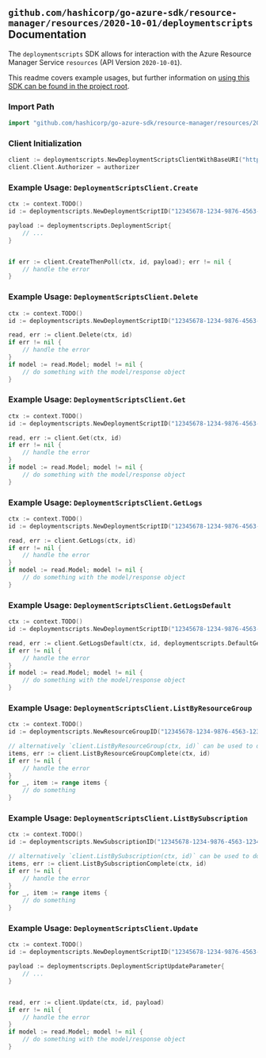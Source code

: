 
## `github.com/hashicorp/go-azure-sdk/resource-manager/resources/2020-10-01/deploymentscripts` Documentation

The `deploymentscripts` SDK allows for interaction with the Azure Resource Manager Service `resources` (API Version `2020-10-01`).

This readme covers example usages, but further information on [using this SDK can be found in the project root](https://github.com/hashicorp/go-azure-sdk/tree/main/docs).

### Import Path

```go
import "github.com/hashicorp/go-azure-sdk/resource-manager/resources/2020-10-01/deploymentscripts"
```


### Client Initialization

```go
client := deploymentscripts.NewDeploymentScriptsClientWithBaseURI("https://management.azure.com")
client.Client.Authorizer = authorizer
```


### Example Usage: `DeploymentScriptsClient.Create`

```go
ctx := context.TODO()
id := deploymentscripts.NewDeploymentScriptID("12345678-1234-9876-4563-123456789012", "example-resource-group", "deploymentScriptValue")

payload := deploymentscripts.DeploymentScript{
	// ...
}


if err := client.CreateThenPoll(ctx, id, payload); err != nil {
	// handle the error
}
```


### Example Usage: `DeploymentScriptsClient.Delete`

```go
ctx := context.TODO()
id := deploymentscripts.NewDeploymentScriptID("12345678-1234-9876-4563-123456789012", "example-resource-group", "deploymentScriptValue")

read, err := client.Delete(ctx, id)
if err != nil {
	// handle the error
}
if model := read.Model; model != nil {
	// do something with the model/response object
}
```


### Example Usage: `DeploymentScriptsClient.Get`

```go
ctx := context.TODO()
id := deploymentscripts.NewDeploymentScriptID("12345678-1234-9876-4563-123456789012", "example-resource-group", "deploymentScriptValue")

read, err := client.Get(ctx, id)
if err != nil {
	// handle the error
}
if model := read.Model; model != nil {
	// do something with the model/response object
}
```


### Example Usage: `DeploymentScriptsClient.GetLogs`

```go
ctx := context.TODO()
id := deploymentscripts.NewDeploymentScriptID("12345678-1234-9876-4563-123456789012", "example-resource-group", "deploymentScriptValue")

read, err := client.GetLogs(ctx, id)
if err != nil {
	// handle the error
}
if model := read.Model; model != nil {
	// do something with the model/response object
}
```


### Example Usage: `DeploymentScriptsClient.GetLogsDefault`

```go
ctx := context.TODO()
id := deploymentscripts.NewDeploymentScriptID("12345678-1234-9876-4563-123456789012", "example-resource-group", "deploymentScriptValue")

read, err := client.GetLogsDefault(ctx, id, deploymentscripts.DefaultGetLogsDefaultOperationOptions())
if err != nil {
	// handle the error
}
if model := read.Model; model != nil {
	// do something with the model/response object
}
```


### Example Usage: `DeploymentScriptsClient.ListByResourceGroup`

```go
ctx := context.TODO()
id := deploymentscripts.NewResourceGroupID("12345678-1234-9876-4563-123456789012", "example-resource-group")

// alternatively `client.ListByResourceGroup(ctx, id)` can be used to do batched pagination
items, err := client.ListByResourceGroupComplete(ctx, id)
if err != nil {
	// handle the error
}
for _, item := range items {
	// do something
}
```


### Example Usage: `DeploymentScriptsClient.ListBySubscription`

```go
ctx := context.TODO()
id := deploymentscripts.NewSubscriptionID("12345678-1234-9876-4563-123456789012")

// alternatively `client.ListBySubscription(ctx, id)` can be used to do batched pagination
items, err := client.ListBySubscriptionComplete(ctx, id)
if err != nil {
	// handle the error
}
for _, item := range items {
	// do something
}
```


### Example Usage: `DeploymentScriptsClient.Update`

```go
ctx := context.TODO()
id := deploymentscripts.NewDeploymentScriptID("12345678-1234-9876-4563-123456789012", "example-resource-group", "deploymentScriptValue")

payload := deploymentscripts.DeploymentScriptUpdateParameter{
	// ...
}


read, err := client.Update(ctx, id, payload)
if err != nil {
	// handle the error
}
if model := read.Model; model != nil {
	// do something with the model/response object
}
```
